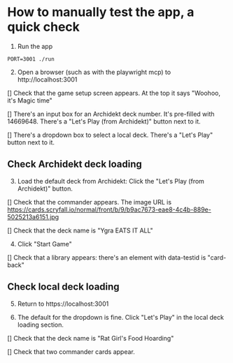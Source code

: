 # How to manually test the app, a quick check

1. Run the app

`PORT=3001 ./run`

2. Open a browser (such as with the playwright mcp) to http://localhost:3001

[] Check that the game setup screen appears. At the top it says "Woohoo, it's Magic time"

[] There's an input box for an Archidekt deck number. It's pre-filled with 14669648. There's a "Let's Play (from Archidekt)" button next to it.

[] There's a dropdown box to select a local deck. There's a "Let's Play" button next to it.

## Check Archidekt deck loading

3. Load the default deck from Archidekt: Click the "Let's Play (from Archidekt)" button.

[] Check that the commander appears. The image URL is https://cards.scryfall.io/normal/front/b/9/b9ac7673-eae8-4c4b-889e-5025213a6151.jpg

[] Check that the deck name is "Ygra EATS IT ALL"

4. Click "Start Game"

[] Check that a library appears: there's an element with data-testid is "card-back"

## Check local deck loading

5. Return to https://localhost:3001

6. The default for the dropdown is fine. Click "Let's Play" in the local deck loading section.

[] Check that the deck name is "Rat Girl's Food Hoarding"

[] Check that two commander cards appear.
